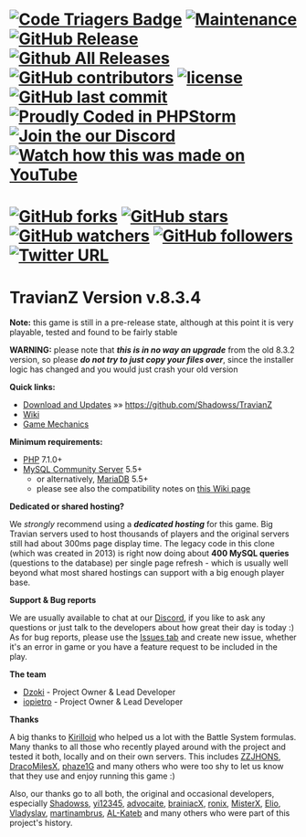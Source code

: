 [![Code Triagers Badge](https://www.codetriage.com/iopietro/travianz/badges/users.svg)](https://www.codetriage.com/iopietro/travianz)
[![Maintenance](https://img.shields.io/maintenance/yes/2018.svg)](https://github.com/iopietro/TravianZ)
[![GitHub Release](https://img.shields.io/github/release/iopietro/TravianZ/all.svg)](https://github.com/iopietro/TravianZ)
[![Github All Releases](https://img.shields.io/github/downloads/atom/atom/total.svg)](https://github.com/iopietro/TravianZ)
[![GitHub contributors](https://img.shields.io/github/contributors/iopietro/TravianZ.svg)](https://github.com/iopietro/TravianZ)
[![license](https://img.shields.io/github/license/iopietro/TravianZ.svg)](https://github.com/iopietro/TravianZ)
[![GitHub last commit](https://img.shields.io/github/last-commit/iopietro/TravianZ.svg)](https://github.com/iopietro/TravianZ)
[![Proudly Coded in PHPStorm](https://img.shields.io/badge/coded%20in-PHPStorm-BD5CF3.svg)](https://www.jetbrains.com/buy/opensource/?product=phpstorm)
[![Join the our Discord](https://badges.gitter.im/TravianZ-V8/Lobby.svg)](https://discord.gg/2PufRFH)
[![Watch how this was made on YouTube](https://img.shields.io/badge/The%20making%20of...-YouTube-FF0000.svg)](https://www.youtube.com/watch?v=1XiHhpGUmQg&list=PLzV5avt1FFHorlIeoL9YX0pdb9bj-FO84)
======
[![GitHub forks](https://img.shields.io/github/forks/badges/shields.svg?style=social&label=Fork)](https://github.com/iopietro/TravianZ)
[![GitHub stars](https://img.shields.io/github/stars/badges/shields.svg?style=social&label=Stars)](https://github.com/iopietro/TravianZ)
[![GitHub watchers](https://img.shields.io/github/watchers/badges/shields.svg?style=social&label=Watch)](https://github.com/iopietro/TravianZ)
[![GitHub followers](https://img.shields.io/github/followers/espadrine.svg?style=social&label=Follow)](https://github.com/iopietro/TravianZ)
[![Twitter URL](https://img.shields.io/twitter/url/http/shields.io.svg?style=social)](https://twitter.com/cata7007)
======
TravianZ Version **v.8.3.4**
======
**Note:** this game is still in a pre-release state, although at this point it is very playable, tested and found to be fairly stable

**WARNING:** please note that ***this is in no way an upgrade*** from the old 8.3.2 version, so please ***do not try to just copy your files over***, 
since the installer logic has changed and you would just crash your old version

**Quick links:**
* [Download and Updates](https://github.com/iopietro/TravianZ) &raquo;&raquo; https://github.com/Shadowss/TravianZ
* [Wiki](https://github.com/iopietro/TravianZ/wiki)
* [Game Mechanics](http://travian.wikia.com/wiki/Travian_Wiki)

**Minimum requirements:**
* [PHP](http://php.net/) 7.1.0+
* [MySQL Community Server](https://dev.mysql.com/downloads/mysql/) 5.5+
  * or alternatively, [MariaDB](https://downloads.mariadb.org/) 5.5+
  * please see also the compatibility notes on [this Wiki page](https://github.com/iopietro/TravianZ/wiki/Known-Bugs)

**Dedicated or shared hosting?**

We *strongly* recommend using a ***dedicated hosting*** for this game. Big Travian servers used to host 
thousands of players and the original servers still had about 300ms page display time. The legacy code 
in this clone (which was created in 2013) is right now doing about **400 MySQL queries** (questions 
to the database) per single page refresh - which is usually well beyond what most shared hostings can support 
with a big enough player base.

**Support & Bug reports**

We are usually available to chat at our [Discord](https://discord.gg/2PufRFH), if you like to ask 
any questions or just talk to the developers about how great their day is today :) As for bug reports, please use 
the [Issues tab](https://github.com/iopietro/TravianZ/issues) and create new issue, whether it's an error in game 
or you have a feature request to be included in the play.

**The team**
* [Dzoki](https://github.com/idzoki) - Project Owner & Lead Developer
* [iopietro](https://github.com/iopietro) - Project Owner & Lead Developer

**Thanks**

A big thanks to [Kirilloid](https://github.com/kirilloid) who helped us a lot with the Battle System formulas.
Many thanks to all those who recently played around with the project and tested it both, locally and on their 
own servers. This includes [ZZJHONS](https://github.com/ZZJHONS), [DracoMilesX](https://github.com/DracoMilesX), 
[phaze1G](https://github.com/phaze1G) and many others who were too shy to let us know that they use and enjoy 
running this game :)

Also, our thanks go to all both, the original and occasional developers, especially [Shadowss](https://github.com/Shadowss), [yi12345](https://github.com/yi12345/), [advocaite](https://github.com/advocaite/), [brainiacX](https://github.com/brainiacX/), [ronix](https://github.com/ronix/), 
[MisterX](https://github.com/MisterX/), [Elio](https://github.com/eliopinho/), [Vladyslav](https://github.com/velhbxtyrj), [martinambrus](https://github.com/martinambrus), [AL-Kateb](https://github.com/AL-Kateb) and many others who were part of this 
project's history.
